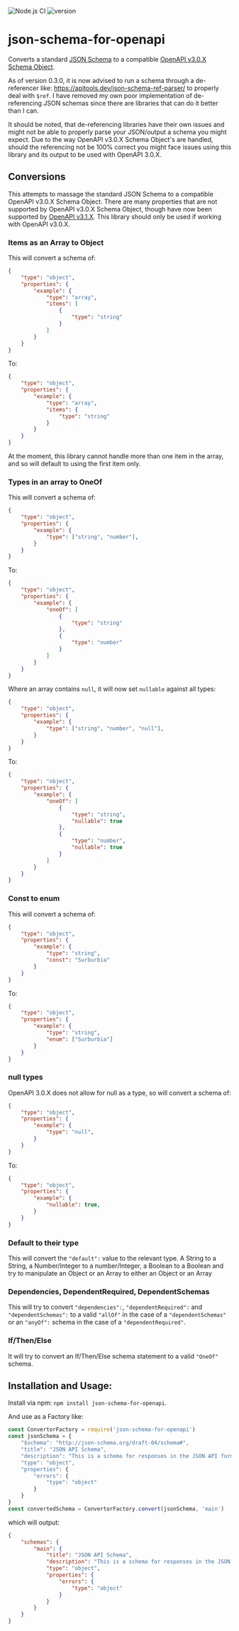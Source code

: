 ![Node.js CI](https://github.com/JaredCE/json-schema-to-openAPI-schema-object/actions/workflows/node.js.yml/badge.svg)
![version](https://img.shields.io/npm/v/json-schema-for-openapi.svg?style=flat-square)


# json-schema-for-openapi

Converts a standard [JSON Schema](https://json-schema.org/understanding-json-schema/index.html) to a compatible [OpenAPI v3.0.X Schema Object](https://spec.openapis.org/oas/v3.0.3#schema-object).

As of version 0.3.0, it is now advised to run a schema through a de-referencer like: https://apitools.dev/json-schema-ref-parser/ to properly deal with `$ref`.  I have removed my own poor implementation of de-referencing JSON schemas since there are libraries that can do it better than I can.

It should be noted, that de-referencing libraries have their own issues and might not be able to properly parse your JSON/output a schema you might expect.  Due to the way OpenAPI v3.0.X Schema Object's are handled, should the referencing not be 100% correct you might face issues using this library and its output to be used with OpenAPI 3.0.X.

## Conversions

This attempts to massage the standard JSON Schema to a compatible OpenAPI v3.0.X Schema Object.  There are many properties that are not supported by OpenAPI v3.0.X Schema Object, though have now been supported by [OpenAPI v3.1.X](https://spec.openapis.org/oas/v3.1.0#schema-object).  This library should only be used if working with OpenAPI v3.0.X.

### Items as an Array to Object

This will convert a schema of:
```json
{
    "type": "object",
    "properties": {
        "example": {
            "type": "array",
            "items": [
                {
                    "type": "string"
                }
            ]
        }
    }
}
```

To:

```json
{
    "type": "object",
    "properties": {
        "example": {
            "type": "array",
            "items": {
                "type": "string"
            }
        }
    }
}
```

At the moment, this library cannot handle more than one item in the array, and so will default to using the first item only.

### Types in an array to OneOf

This will convert a schema of:

```json
{
    "type": "object",
    "properties": {
        "example": {
            "type": ["string", "number"],
        }
    }
}
```

To:

```json
{
    "type": "object",
    "properties": {
        "example": {
            "oneOf": [
                {
                    "type": "string"
                },
                {
                    "type": "number"
                }
            ]
        }
    }
}
```

Where an array contains `null`, it will now set `nullable` against all types:

```json
{
    "type": "object",
    "properties": {
        "example": {
            "type": ["string", "number", "null"],
        }
    }
}
```

To:

```json
{
    "type": "object",
    "properties": {
        "example": {
            "oneOf": [
                {
                    "type": "string",
                    "nullable": true
                },
                {
                    "type": "number",
                    "nullable": true
                }
            ]
        }
    }
}
```

### Const to enum

This will convert a schema of:

```json
{
    "type": "object",
    "properties": {
        "example": {
            "type": "string",
            "const": "Surburbia"
        }
    }
}
```

To:

```json
{
    "type": "object",
    "properties": {
        "example": {
            "type": "string",
            "enum": ["Surburbia"]
        }
    }
}
```

### null types

OpenAPI 3.0.X does not allow for null as a type, so will convert a schema of:

```json
{
    "type": "object",
    "properties": {
        "example": {
            "type": "null",
        }
    }
}
```

To:

```json
{
    "type": "object",
    "properties": {
        "example": {
            "nullable": true,
        }
    }
}
```

### Default to their type

This will convert the `"default":` value to the relevant type.  A String to a String, a Number/Integer to a number/Integer, a Boolean to a Boolean and try to manipulate an Object or an Array to either an Object or an Array

### Dependencies, DependentRequired, DependentSchemas

This will try to convert `"dependencies":`, `"dependentRequired":` and `"dependentSchemas":` to a valid `"allOf"` in the case of a `"dependentSchemas"` or an `"anyOf":` schema in the case of a `"dependentRequired"`.

### If/Then/Else

It will try to convert an If/Then/Else schema statement to a valid `"OneOf"` schema.

## Installation and Usage:

Install via npm: `npm install json-schema-for-openapi`.

And use as a Factory like:

```js
const ConvertorFactory = require('json-schema-for-openapi')
const jsonSchema = {
    "$schema": "http://json-schema.org/draft-04/schema#",
    "title": "JSON API Schema",
    "description": "This is a schema for responses in the JSON API format. For more, see http://jsonapi.org",
    "type": "object",
    "properties": {
        "errors": {
            "type": "object"
        }
    }
}
const convertedSchema = ConvertorFactory.convert(jsonSchema, 'main')
```

which will output:

```json
{
    "schemas": {
        "main": {
            "title": "JSON API Schema",
            "description": "This is a schema for responses in the JSON API format. For more, see http://jsonapi.org",
            "type": "object",
            "properties": {
                "errors": {
                    "type": "object"
                }
            }
        }
    }
}
```

